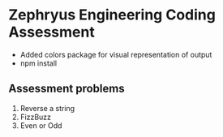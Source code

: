 # Zephryus Engineering Coding Assessment

<!-- Install dependencies -->
- Added colors package for visual representation of output
- npm install

## Assessment problems
1. Reverse a string
2. FizzBuzz
3. Even or Odd